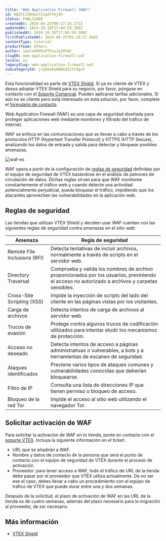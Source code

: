 ```yaml
---
title: 'Web Application Firewall (WAF)'
id: 6BZYLlU03ws72iqIFF6jdn
status: PUBLISHED
createdAt: 2024-04-25T00:17:16.172Z
updatedAt: 2024-10-18T17:04:59.360Z
publishedAt: 2024-10-18T17:04:59.360Z
firstPublishedAt: 2024-04-25T01:16:27.468Z
contentType: tutorial
productTeam: Others
author: 1malnhMX0vPThsaJaZMYm2
slugEN: web-application-firewall-waf
locale: es
legacySlug: web-application-firewall-waf
subcategoryId: jrgbOxKaOW0kdZs7rdgvS
---
```


<div class="alert alert-info">
  <p>Esta funcionalidad es parte de <a href="https://help.vtex.com/es/tutorial/vtex-shield--2CVk6H9eY2CBtHjtDI7BFh">VTEX Shield</a>.  Si ya es cliente de VTEX y desea adoptar VTEX Shield para su negocio, por favor, póngase en contacto con el <a href="https://help.vtex.com/es/tracks/soporte-en-vtex--4AXsGdGHqExp9ZkiNq9eMy/3KQWGgkPOwbFTPfBxL7YwZ">Soporte Comercial</a>. Pueden aplicarse tarifas adicionales. Si aún no es cliente pero está interesado en esta solución, por favor, complete el <a href="https://vtex.com/co-es/contacto/">formulario de contacto</a>.</p>
</div>

Web Application Firewall (WAF) es una capa de seguridad diseñada para proteger aplicaciones web mediante monitoreo y filtrado del tráfico de internet.

WAF se enfoca en las comunicaciones que se llevan a cabo a través de los protocolos HTTP (Hypertext Transfer Protocol) y HTTPS (HTTP Secure), analizando los datos de entrada y salida para detectar y bloquear posibles amenazas.

![waf-es](https://images.ctfassets.net/alneenqid6w5/6yRQRFGEYBnfbynGxcNJrU/c54a99dcdc86451d6cfcd72bc7b9cf07/waf-es.png)

WAF opera a partir de la configuración de [reglas de seguridad](#reglas-de-seguridad) definidas por el equipo de seguridad de VTEX basándose en el análisis de patrones de circulación de datos. Dichas reglas sirven para que WAF monitoree constantemente el tráfico web y cuando detecte una actividad potencialmente perjudicial, pueda bloquear el tráfico, impidiendo que los atacantes aprovechen las vulnerabilidades en la aplicación web.

## Reglas de seguridad

Las tiendas que utilizan VTEX Shield y deciden usar WAF cuentan con las siguientes reglas de seguridad contra amenazas en el sitio web:

| Amenaza | Regla de seguridad |
|---|---|
| Remote File Inclusions (RFI) | Detecta tentativas de incluir archivos, normalmente a través de scripts en el servidor web. |
| Directory Traversal | Comprueba y valida los nombres de archivo proporcionados por los usuarios, previniendo el acceso no autorizado a archivos y carpetas sensibles.   |
| Cross-Site Scripting (XSS) | Impide la inyección de scripts del lado del cliente en las páginas vistas por los visitantes.   |
| Carga de archivos | Detecta intentos de carga de archivos al servidor web.   |
| Trucos de evasión | Protege contra algunos trucos de codificación utilizados para intentar eludir los mecanismos de protección.   |
| Acceso no deseado | Detecta intentos de acceso a páginas administrativas o vulnerables, a bots y a herramientas de escaneo de seguridad.   |
| Ataques identificados | Previene varios tipos de ataques comunes y vulnerabilidades conocidas que deberían bloquearse.   |
| Filtro de IP | Consulta una lista de direcciones IP que tienen permiso o bloqueo de acceso.   |
| Bloqueo de la red Tor | Impide el acceso al sitio web utilizando el navegador Tor.   |

## Solicitar activación de WAF

Para solicitar la activación de WAF en tu tienda, ponte en contacto con el[ soporte VTEX](/es/support). Incluya la siguiente información en el ticket:

* URL que se añadirán a WAF.
* Nombre y datos de contacto de la persona que será el punto de contacto con el equipo de seguridad de VTEX durante el proceso de activación.
* Proveedor: para tener acceso a WAF, todo el tráfico de URL de la tienda debe pasar por el proveedor que VTEX utiliza actualmente. De no ser ese el caso, debes llevar a cabo un procedimiento con el equipo de tráfico de VTEX que puede durar entre una y dos semanas.

Después de la solicitud, el plazo de activación de WAF en las URL de la tienda es de cuatro semanas, además del plazo necesario para la migración al proveedor, de ser necesario.

## Más información

* [VTEX Shield](/es/tutorial/vtex-shield--2CVk6H9eY2CBtHjtDI7BFh)
